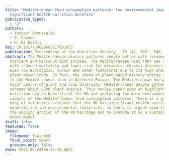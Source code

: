 ```yaml
---
title: "Mediterranean food consumption patterns: low environmental impacts  and
  significant health–nutrition benefits"
publication_types:
  - "2"
authors:
  - Youssef Aboussaleh
  - R. Capone
  - H. El Bilali
doi: 10.1017/S0029665117001033
publication: Proceedings of the Nutrition Society , 76 (4), 543 - 548.
abstract: The Mediterranean dietary patterns comply better with recommended
  nutrient and micronutrient intakes. The Mediterranean diet (MD) was associated
  with reduced mortality and lower risk for metabolic chronic diseases. It has
  also low ecological, carbon and water footprints due to its high share of
  plant-based foods. In fact, the share of plant-based dietary energy is higher
  in the Mediterranean than in Northern Europe. The Mediterranean hotspot is a
  major centre of plant and crop diversity. Mediterranean people gather and
  consume about 2300 plant species. This review paper aims at highlighting the
  nutrition–health benefits of the MD and analysing the main environmental
  impacts of the Mediterranean food consumption patterns. There is a growing
  body of scientific evidence that the MD has significant health–nutrition
  benefits and low environmental footprints, so there is urgent need to reverse
  the ongoing erosion of the MD heritage and to promote it as a sustainable
  diets model.
draft: false
featured: false
image:
  filename: featured
  focal_point: Smart
  preview_only: false
date: 2021-09-24T06:47:34.602Z
---
```

